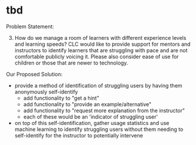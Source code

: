 # tbd
Problem Statement: 

3) How do we manage a room of learners with different experience levels and learning speeds? CLC would like to provide support for mentors and instructors to identify learners that are struggling with pace and are not comfortable publicly voicing it. Please also consider ease of use for children or those that are newer to technology.

Our Proposed Solution: 
- provide a method of identification of struggling users by having them anonymously self-identify
  - add functionality to "get a hint"
  - add functionality to "provide an example/alternative"
  - add functionality to "request more explanation from the instructor" 
  - each of these would be an 'indicator of struggling user'
- on top of this self-identification, gather usage statistics and use machine learning to identify struggling users without them needing to self-identify for the instructor to potentially intervene

 
